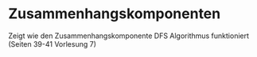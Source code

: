 # Zusammenhangskomponenten
Zeigt wie den Zusammenhangskomponente DFS Algorithmus funktioniert (Seiten 39-41 Vorlesung 7)

